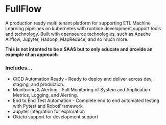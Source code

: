 # FullFlow

A production ready multi tenant platform for supporting ETL Machine Learning pipelines on kubernetes with runtime development support tools and technology. Built with opensource technologies, such as Apache Airflow, Jupyter, Hadoop, MapReduce, and so much more.

**This is not intented to be a SAAS but to only educate and provide an example of an approach**

### Includes...

- CICD Automation Ready - Ready to deploy and deliver across dev, staging, and production.
- Monitoring & Alerting - Full Monitoring of System and Application Metrics, Logging, and Alerting.
- End to End Test Automation - Complete end to end automated testing with Pytest and RobotFramework
- Jupyter integration for exploration
- Okteto support for development support